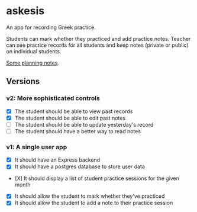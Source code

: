 # askesis

An app for recording Greek practice. 

Students can mark whether they practiced and add practice notes. Teacher can see practice records for all students and keep notes (private or public) on individual students.

[Some planning notes](./planning/PLAN.md).

## Versions

### v2: More sophisticated controls

- [X] The student should be able to view past records
- [X] The student should be able to edit past notes
- [ ] The student should be able to update yesterday's record
- [ ] The student should have a better way to read notes

### v1: A single user app

- [X] It should have an Express backend
- [X] It should have a postgres database to store user data
- [Χ] It should display a list of student practice sessions for the given month
- [X] It should allow the student to mark whether they've practiced
- [X] It should allow the student to add a note to their practice session
